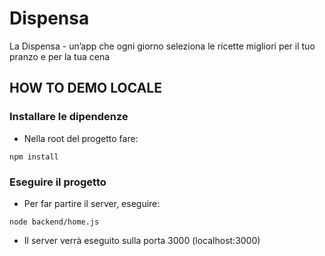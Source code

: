 # Dispensa
La Dispensa - un’app che ogni giorno seleziona le ricette migliori per il tuo pranzo e per la tua cena

## HOW TO DEMO LOCALE

### Installare le dipendenze

* Nella root del progetto fare:
```
npm install
```

### Eseguire il progetto

* Per far partire il server, eseguire:
```
node backend/home.js
```
* Il server verrà eseguito sulla porta 3000 (localhost:3000)
